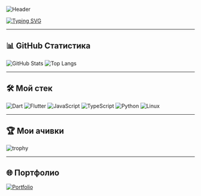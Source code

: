 <!-- Заголовок с баннером (можно заменить картинку на свою) -->
![Header](https://i.imgur.com/bHdg8pd.png)

<!-- Анимированный текст -->
[![Typing SVG](https://readme-typing-svg.herokuapp.com?color=%2336BCF7&size=28&center=true&vCenter=true&width=1000&lines=Привет,+я+Taiidzy!;Flutter+%2B+Dart+разработчик;Пишу+ещё+на+JS,+TS,+Python;Создаю+аниме-приложения+и+веб-сервисы)](https://git.io/typing-svg)

---

## 📊 GitHub Статистика
![GitHub Stats](https://github-readme-stats.vercel.app/api?username=Taiidzy&show_icons=true&theme=tokyonight)
![Top Langs](https://github-readme-stats.vercel.app/api/top-langs/?username=Taiidzy&layout=compact&theme=tokyonight)

---

## 🛠 Мой стек
![Dart](https://img.shields.io/badge/Dart-0175C2?style=for-the-badge&logo=dart&logoColor=white)
![Flutter](https://img.shields.io/badge/Flutter-02569B?style=for-the-badge&logo=flutter&logoColor=white)
![JavaScript](https://img.shields.io/badge/JavaScript-F7DF1E?style=for-the-badge&logo=javascript&logoColor=black)
![TypeScript](https://img.shields.io/badge/TypeScript-3178C6?style=for-the-badge&logo=typescript&logoColor=white)
![Python](https://img.shields.io/badge/Python-3776AB?style=for-the-badge&logo=python&logoColor=white)
![Linux](https://img.shields.io/badge/Linux-FCC624?style=for-the-badge&logo=linux&logoColor=black)

---

## 🏆 Мои ачивки
![trophy](https://github-profile-trophy.vercel.app/?username=Taiidzy&theme=tokyonight&column=4)

---

## 🌐 Портфолио
[![Portfolio](https://img.shields.io/badge/🌐%20Посмотреть%20портфолио-blue?style=for-the-badge)](https://taiidzy.github.io/Portfolio/)
